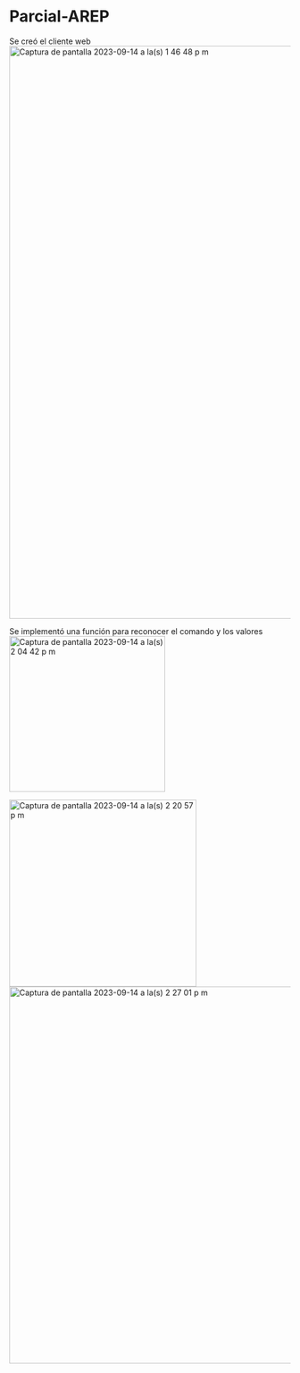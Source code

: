 # Parcial-AREP

Se creó el cliente web
<img width="1026" alt="Captura de pantalla 2023-09-14 a la(s) 1 46 48 p m" src="https://github.com/SantiagoBayona/Parcial-AREP/assets/64861204/210af08f-8052-4e21-acec-3b634c19cffc">

Se implementó una función para reconocer el comando y los valores
<img width="279" alt="Captura de pantalla 2023-09-14 a la(s) 2 04 42 p m" src="https://github.com/SantiagoBayona/Parcial-AREP/assets/64861204/8afca50c-fbba-4c4c-8f3a-175f17f54237">

<img width="335" alt="Captura de pantalla 2023-09-14 a la(s) 2 20 57 p m" src="https://github.com/SantiagoBayona/Parcial-AREP/assets/64861204/ce3e4469-d86e-422f-bc00-fa9ef2c88373">


<img width="675" alt="Captura de pantalla 2023-09-14 a la(s) 2 27 01 p m" src="https://github.com/SantiagoBayona/Parcial-AREP/assets/64861204/ae6ef55e-c565-4234-a9bd-b43cd66eec29">

